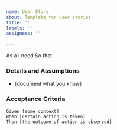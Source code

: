 ```yaml
---
name: User Story
about: Template for user stories
title: ''
labels: ''
assignees: ''

---
```


As a
I need
So that

### Details and Assumptions
 * [document what you know]
   
 ### Acceptance Criteria  
   
 ```gherkin
 Given [some context]
 When [certain action is taken]
 Then [the outcome of action is observed]
